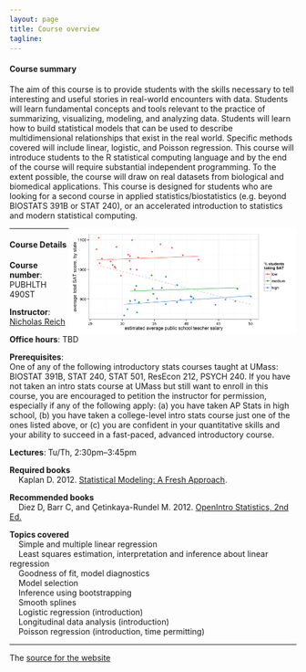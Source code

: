 ```yaml
---
layout: page
title: Course overview
tagline: 
---
```



#### Course summary
The aim of this course is to provide students with the skills necessary to tell interesting and useful stories in real-world encounters with data. Students will learn fundamental concepts and tools relevant to the practice of summarizing, visualizing, modeling, and analyzing data. Students will learn how to build statistical models that can be used to describe multidimensional relationships that exist in the real world. Specific methods covered will include linear, logistic, and Poisson regression. This course will introduce students to the R statistical computing language and by the end of the course will require substantial independent programming. To the extent possible, the course will draw on real datasets from biological and biomedical applications. This course is designed for students who are looking for a second course in applied statistics/biostatistics (e.g. beyond BIOSTATS 391B or STAT 240), or an accelerated introduction to statistics and modern statistical computing. 

<img style="float: right;" src="cover-image.png" width="400"/>


---

#### Course Details

**Course number**: PUBHLTH 490ST 

**Instructor**: [Nicholas Reich](http://reichlab.github.io)

**Office hours**: TBD

**Prerequisites**: <br> 
One of any of the following introductory stats courses taught at UMass: BIOSTAT 391B, STAT 240, STAT 501, ResEcon 212, PSYCH 240. If you have not taken an intro stats course at UMass but still want to enroll in this course, you are encouraged to petition the instructor for permission, especially if any of the following apply: (a) you have taken AP Stats in high school, (b) you have taken a college-level intro stats course just one of the ones listed above, or (c) you are confident in your quantitative skills and your ability to succeed in a fast-paced, advanced introductory course.

**Lectures**: Tu/Th, 2:30pm&ndash;3:45pm

**Required books** <br>
&nbsp; &nbsp; Kaplan D. 2012. [Statistical Modeling: A Fresh Approach](http://www.mosaic-web.org/go/StatisticalModeling/). 

**Recommended books** <br>
&nbsp; &nbsp; Diez D, Barr C, and &Ccedil;etinkaya-Rundel M. 2012. [OpenIntro Statistics, 2nd Ed.](http://www.openintro.org/stat/index.php)


**Topics covered**<br>
&nbsp; &nbsp; Simple and multiple linear regression <br>
&nbsp; &nbsp; Least squares estimation, interpretation and inference about linear regression <br>
&nbsp; &nbsp; Goodness of fit, model diagnostics<br>
&nbsp; &nbsp; Model selection<br>
&nbsp; &nbsp; Inference using bootstrapping<br>
&nbsp; &nbsp; Smooth splines<br>
&nbsp; &nbsp; Logistic regression (introduction)<br>
&nbsp; &nbsp; Longitudinal data analysis (introduction)<br>
&nbsp; &nbsp; Poisson regression (introduction, time permitting)<br>

---

The [source for the website](https://github.com/nickreich/data-stories-2016) 